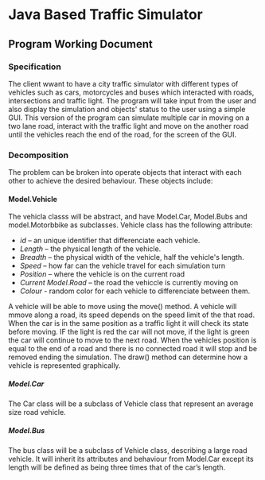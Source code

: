 # Java Based Traffic Simulator
## Program Working Document

### Specification
The client wwant to have a city traffic simulator with different types of vehicles such as cars, motorcycles and buses which interacted with roads, intersections and traffic light. The program will take input from the user and also display the simulation and objects' status to the user using a simple GUI. This version of the program can simulate multiple car in moving on a two lane road, interact with the traffic light and move on the another road until the vehicles reach the end of the road, for the screen of the GUI.

### Decomposition
The problem can be broken into operate objects that interact with each other to achieve the desired behaviour. 
These objects include:

#### Model.Vehicle
The vehicla classs will be abstract, and have Model.Car, Model.Bubs and model.Motorbbike as subclasses. Vehicle class has the following attribute:
- *id* – an unique identifier that differenciate each vehicle.
- *Length* – the physical length of the vehicle.
- *Breadth* – the physical width of the vehicle, half the vehicle's length.
- *Speed* – how far can the vehicle travel for each simulation turn
- *Position* – where the vehicle is on the current road
- *Current Model.Road* – the road the vehiccle is currently moving on
- *Colour* - random color for each vehicle to differenciate between them.

A vehicle will be able to move using the move() method. A vehicle will mmove along a road, its speed depends on the speed limit of the that road. When the car is in the same position 
as a traffic light it will check its state before moving. IF the light is red the car will not move, if the light is green the car will continue to move to the next road. When the vehicles position is equal to the end of a road and there is no connected road it will stop and be removed ending the simulation. The draw() method can determine how a vehicle is represented graphically.

##### Model.Car
The Car class will be a subclass of Vehicle class that represent an average size road vehicle. 

##### Model.Bus
The bus class will be a subclass of Vehicle class, describing a large road vehicle. It will inherit its attributes and behaviour 
from Model.Car except its length will be defined as being three times that of the car’s length. 

